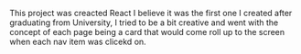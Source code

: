 This project was creacted React I believe it was the first one I created after graduating from University, I tried to be a bit creative and went with the concept of each page being a card that would come roll up to the screen when each nav item was clicekd on.
